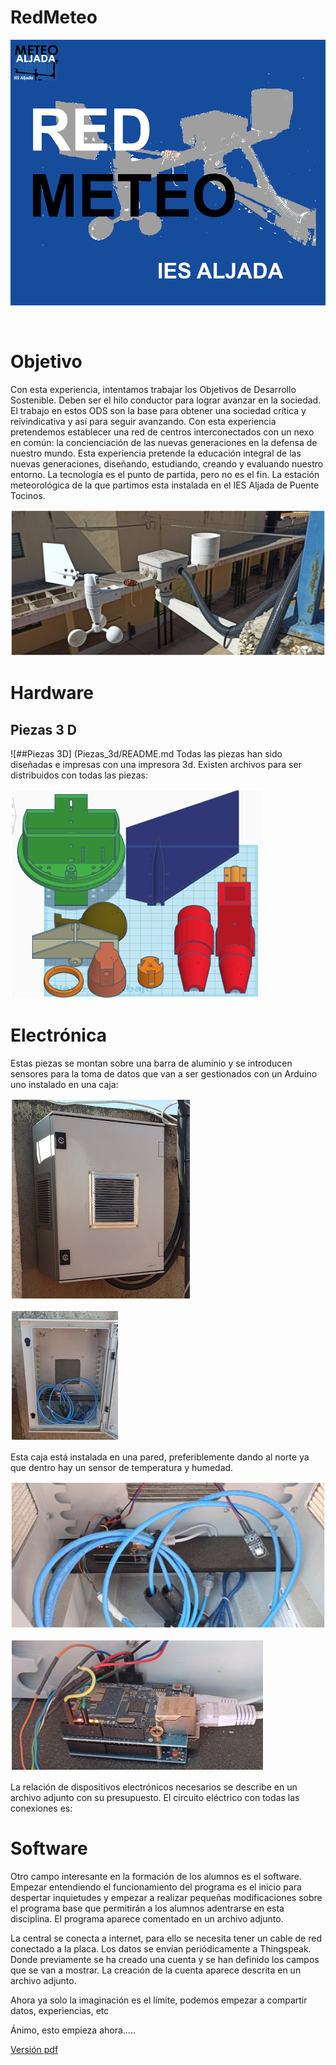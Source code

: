 # RedMeteo
![Problemas Cargando Imagen](README/fotos/icono.png)
 
 
# Objetivo
Con esta experiencia, intentamos trabajar los Objetivos de Desarrollo Sostenible. Deben ser el hilo conductor para lograr avanzar en la sociedad. El trabajo en estos ODS son la base para obtener una sociedad crítica y reivindicativa y así para seguir avanzando.
Con esta experiencia pretendemos establecer una red de centros interconectados con un nexo en común: la concienciación de las nuevas generaciones en la defensa de nuestro mundo. Esta experiencia pretende la educación integral de las nuevas generaciones, diseñando, estudiando, creando y evaluando nuestro entorno.
La tecnología es el punto de partida, pero no es el fin.
La estación meteorológica de la que partimos esta instalada en el IES Aljada de Puente Tocinos.

![Problemas Cargando Imagen](README/fotos/instalacion.png) 

# Hardware
## Piezas 3 D  

![##Piezas 3D] (Piezas_3d/README.md
Todas las piezas han sido diseñadas e impresas con una impresora 3d.  Existen archivos para ser distribuidos con todas las piezas:

![Problemas Cargando Imagen](README/fotos/Piezas_3d.png)
 
# Electrónica
Estas piezas se montan sobre una barra de aluminio y se introducen sensores para la toma de datos que van a ser gestionados con un Arduino uno instalado en una caja:

![Problemas Cargando Imagen](README/fotos/Caja_cerrada.png)

![Problemas Cargando Imagen](README/fotos/Caja_abierta.png)

Esta caja está instalada en una pared, preferiblemente dando al norte ya que dentro hay un sensor de temperatura y humedad.

 
 ![Problemas Cargando Imagen](README/fotos/Caja_abierta2.png)
 
 ![Problemas Cargando Imagen](README/fotos/arduino_uno.png)

 








La relación de dispositivos electrónicos necesarios se describe en un archivo adjunto con su presupuesto.
El circuito eléctrico con todas las conexiones es:
 
# Software
Otro campo interesante en la formación de los alumnos es el software. Empezar entendiendo el funcionamiento del programa es el inicio para despertar inquietudes y empezar a realizar pequeñas modificaciones sobre el programa base que permitirán a los alumnos adentrarse en esta disciplina. El programa aparece comentado en un archivo adjunto.

La central se conecta a internet, para ello se necesita tener un cable de red conectado a la placa.
Los datos se envían periódicamente a Thingspeak. Donde previamente se ha creado una cuenta y se han definido los campos que se van a mostrar. La creación de la cuenta aparece descrita en un archivo adjunto.

Ahora ya solo la imaginación es el límite, podemos empezar a compartir datos, experiencias, etc

Ánimo, esto empieza ahora…..

[Versión pdf](README/RedMeteo.pdf)

